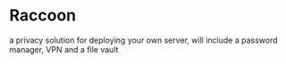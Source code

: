 # Raccoon
a privacy solution for deploying your own server, will include a password manager, VPN and a file vault
